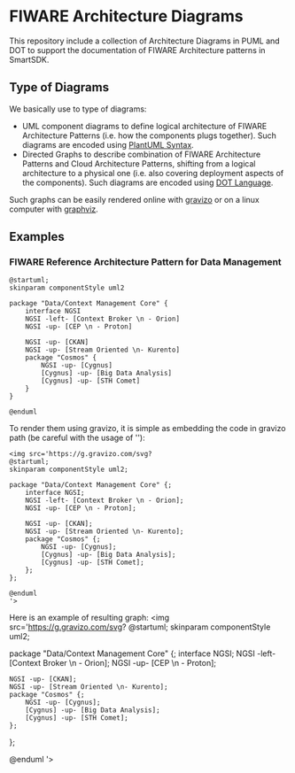 # FIWARE Architecture Diagrams
This repository include a collection of Architecture Diagrams in PUML and DOT to
support the documentation of FIWARE Architecture patterns in SmartSDK.

## Type of Diagrams

We basically use to type of diagrams:
* UML component diagrams to define logical
architecture of FIWARE Architecture Patterns (i.e. how the components plugs together).
Such diagrams are encoded using [PlantUML Syntax](http://plantuml.com/component-diagram).
* Directed Graphs to describe combination of FIWARE Architecture Patterns and Cloud Architecture Patterns, shifting from a logical architecture to a physical one (i.e. also covering deployment aspects of the components). Such diagrams are encoded using [DOT Language](http://www.graphviz.org/content/dot-language).

Such graphs can be easily rendered online with [gravizo](http://g.gravizo.com) or on a linux computer with [graphviz](http://www.graphviz.org).

## Examples

### FIWARE Reference Architecture Pattern for Data Management

```
@startuml;
skinparam componentStyle uml2

package "Data/Context Management Core" {
	interface NGSI
	NGSI -left- [Context Broker \n - Orion]
	NGSI -up- [CEP \n - Proton]

	NGSI -up- [CKAN]
	NGSI -up- [Stream Oriented \n- Kurento]
	package "Cosmos" {
		NGSI -up- [Cygnus]
		[Cygnus] -up- [Big Data Analysis]
		[Cygnus] -up- [STH Comet]
	}
}

@enduml
```

To render them using gravizo, it is simple as embedding the code in gravizo path (be careful with the usage of ''):

```
<img src='https://g.gravizo.com/svg?
@startuml;
skinparam componentStyle uml2;

package "Data/Context Management Core" {;
	interface NGSI;
	NGSI -left- [Context Broker \n - Orion];
	NGSI -up- [CEP \n - Proton];

	NGSI -up- [CKAN];
	NGSI -up- [Stream Oriented \n- Kurento];
	package "Cosmos" {;
		NGSI -up- [Cygnus];
		[Cygnus] -up- [Big Data Analysis];
		[Cygnus] -up- [STH Comet];
	};
};

@enduml
'>
```
Here is an example of resulting graph:
<img src='https://g.gravizo.com/svg?
@startuml;
skinparam componentStyle uml2;

package "Data/Context Management Core" {;
	interface NGSI;
	NGSI -left- [Context Broker \n - Orion];
	NGSI -up- [CEP \n - Proton];

	NGSI -up- [CKAN];
	NGSI -up- [Stream Oriented \n- Kurento];
	package "Cosmos" {;
		NGSI -up- [Cygnus];
		[Cygnus] -up- [Big Data Analysis];
		[Cygnus] -up- [STH Comet];
	};
};

@enduml
'>
